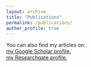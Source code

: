 ```yaml
---
layout: archive
title: "Publications"
permalink: /publications/
author_profile: true
---
```


You can also find my articles on:  
<u><a href="{{https://scholar.google.com/citations?user=Lq1F0UsAAAAJ&hl=zh-CN}}">my Google Scholar profile</a>.</u>  
<u><a href="{{https://www.researchgate.net/profile/Yang-Zhao-130}}">my Researchgate profile</a>.</u>




